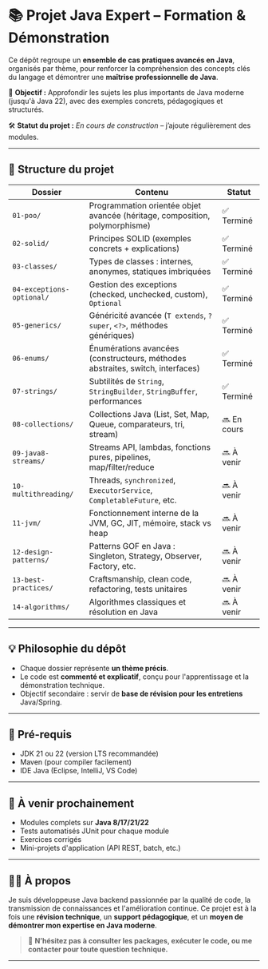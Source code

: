 # 📚 Projet Java Expert – Formation & Démonstration

Ce dépôt regroupe un **ensemble de cas pratiques avancés en Java**, organisés par thème, pour renforcer la compréhension des concepts clés du langage et démontrer une **maîtrise professionnelle de Java**.

🎯 **Objectif :** Approfondir les sujets les plus importants de Java moderne (jusqu'à Java 22), avec des exemples concrets, pédagogiques et structurés.

🛠️ **Statut du projet :** *En cours de construction* – j’ajoute régulièrement des modules.

---

## 🧱 Structure du projet

| Dossier                       | Contenu                                                             | Statut |
|------------------------------|----------------------------------------------------------------------|--------|
| `01-poo/`                    | Programmation orientée objet avancée (héritage, composition, polymorphisme) | ✅ Terminé |
| `02-solid/`                  | Principes SOLID (exemples concrets + explications)                   | ✅ Terminé |
| `03-classes/`                | Types de classes : internes, anonymes, statiques imbriquées          | ✅ Terminé |
| `04-exceptions-optional/`    | Gestion des exceptions (checked, unchecked, custom), `Optional`      | ✅ Terminé |
| `05-generics/`               | Généricité avancée (`T extends`, `? super`, `<?>`, méthodes génériques) | ✅ Terminé |
| `06-enums/`                  | Énumérations avancées (constructeurs, méthodes abstraites, switch, interfaces) | ✅ Terminé |
| `07-strings/`                | Subtilités de `String`, `StringBuilder`, `StringBuffer`, performances | ✅ Terminé |
| `08-collections/`            | Collections Java (List, Set, Map, Queue, comparateurs, tri, stream)  | 🔜 En cours |
| `09-java8-streams/`          | Streams API, lambdas, fonctions pures, pipelines, map/filter/reduce  | 🔜 À venir |
| `10-multithreading/`         | Threads, `synchronized`, `ExecutorService`, `CompletableFuture`, etc.| 🔜 À venir |
| `11-jvm/`                    | Fonctionnement interne de la JVM, GC, JIT, mémoire, stack vs heap    | 🔜 À venir |
| `12-design-patterns/`        | Patterns GOF en Java : Singleton, Strategy, Observer, Factory, etc.  | 🔜 À venir |
| `13-best-practices/`         | Craftsmanship, clean code, refactoring, tests unitaires              | 🔜 À venir |
| `14-algorithms/`             | Algorithmes classiques et résolution en Java                         | 🔜 À venir |

---

## 💡 Philosophie du dépôt

- Chaque dossier représente **un thème précis**.
- Le code est **commenté et explicatif**, conçu pour l'apprentissage et la démonstration technique.
- Objectif secondaire : servir de **base de révision pour les entretiens** Java/Spring.

---

## 📌 Pré-requis

- JDK 21 ou 22 (version LTS recommandée)
- Maven (pour compiler facilement)
- IDE Java (Eclipse, IntelliJ, VS Code)

---

## 🔄 À venir prochainement

- Modules complets sur **Java 8/17/21/22**
- Tests automatisés JUnit pour chaque module
- Exercices corrigés
- Mini-projets d'application (API REST, batch, etc.)

---

## 🙋‍♀️ À propos

Je suis développeuse Java backend passionnée par la qualité de code, la transmission de connaissances et l'amélioration continue. Ce projet est à la fois une **révision technique**, un **support pédagogique**, et un **moyen de démontrer mon expertise en Java moderne**.

> 💬 **N’hésitez pas à consulter les packages, exécuter le code, ou me contacter pour toute question technique.**

---

